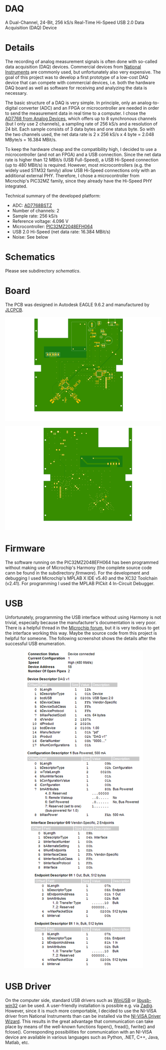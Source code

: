 # DAQ
A Dual-Channel, 24-Bit, 256 kS/s Real-Time Hi-Speed USB 2.0 Data Acquisition (DAQ) Device

# Details
The recording of analog measurement signals is often done with so-called data acquisition (DAQ) devices. Commercial devices from [National Instruments](http://www.ni.com) are commonly used, but unfortunately also very expensive. The goal of this project was to develop a first prototype of a low-cost DAQ device that can compete with commercial devices, i.e. both the hardware DAQ board as well as software for receiving and analyzing the data is necessary.

The basic structure of a DAQ is very simple. In principle, only an analog-to-digital converter (ADC) and an FPGA or microcontroller are needed in order to send the measurement data in real time to a computer. I chose the [AD7768 from Analog Devices](https://www.analog.com/en/products/ad7768.html), which offers up to 8 synchronous channels (but I only use 2 channels), a sampling rate of 256 kS/s and a resolution of 24 bit. Each sample consists of 3 data bytes and one status byte. So with the two channels used, the net data rate is 2 x 256 kS/s x 4 byte = 2.048 MByte/s = 16.384 MBit/s.

To keep the hardware cheap and the compatibility high, I decided to use a microcontroller (and not an FPGA) and a USB connection. Since the net data rate is higher than 12 MBit/s (USB Full-Speed), a USB Hi-Speed connection (up to 480 MBit/s) is required. However, most microcontrollers (e.g. the widely used STM32 family) allow USB Hi-Speed connections only with an additional external PHY. Therefore, I chose a microcontroller from Microchip's PIC32MZ family, since they already have the Hi-Speed PHY integrated.

Technical summary of the developed platform:
* ADC: [AD7768BSTZ](https://www.analog.com/en/products/ad7768.html)
* Number of channels: 2
* Sample rate: 256 kS/s
* Reference voltage: 4.096 V
* Microcontroller: [PIC32MZ2048EFH064](https://www.microchip.com/wwwproducts/en/PIC32MZ2048EFH064)
* USB 2.0 Hi-Speed (net data rate: 16.384 MBit/s)
* Noise: See below

# Schematics
Please see subdirectory *schematics*.

# Board
The PCB was designed in Autodesk EAGLE 9.6.2 and manufactured by [JLCPCB](https://jlcpcb.com/).

<p align="center">
  <img src="https://github.com/yildi1337/DAQ/blob/main/board/topview.png" />
</p>

<p align="center">
  <img src="https://github.com/yildi1337/DAQ/blob/main/board/bottomview.png" />
</p>

# Firmware
The software running on the PIC32MZ2048EFH064 has been programmed without making use of Microchip's Harmony (the complete source code cann be found in the subdirectory *firmware*). For the development and debugging I used Microchip's MPLAB X IDE v5.40 and the XC32 Toolchain (v2.41). For programming I used the MPLAB PICkit 4 In-Circuit Debugger.

# USB
Unfortunately, programming the USB interface without using Harmony is not trivial, especially because the manufacturer's documentation is very poor. There is a helpful thread in the [Microchip forum](https://www.microchip.com/forums/m1083508.aspx), but it is very tedious to get the interface working this way. Maybe the source code from this project is helpful for someone. The following screenshot shows the details after the successful USB enumeration.

<p align="center">
  <img src="https://github.com/yildi1337/DAQ/blob/main/pictures/usb_properties.png" />
</p>

# USB Driver
On the computer side, standard USB drivers such as [WinUSB](https://en.wikipedia.org/wiki/WinUSB) or [libusb-win32](https://sourceforge.net/projects/libusb-win32/) can be used. A user-friendly installation is possible e.g. via [Zadig](https://zadig.akeo.ie/). However, since it is much more comportable, I decided to use the NI-VISA driver from National Instruments than can be installed via the [NI-VISA Driver Wizard](https://knowledge.ni.com/KnowledgeArticleDetails?id=kA03q000000x1qzCAA&l=en-US). This results in the great advantage that communication can take place by means of the well-known functions fopen(), fread(), fwrite() and fclose(). Corresponding possibilities for communication with an NI-VISA device are available in various languages such as Python, .NET, C++, Java, Matlab, etc.



